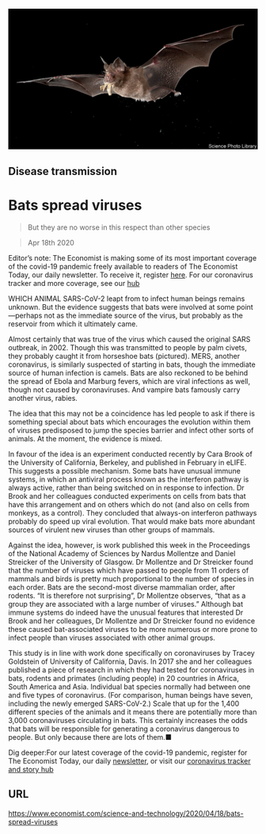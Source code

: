 ![](./images/20200418_STP501.jpg)

## Disease transmission

# Bats spread viruses

> But they are no worse in this respect than other species

> Apr 18th 2020

Editor’s note: The Economist is making some of its most important coverage of the covid-19 pandemic freely available to readers of The Economist Today, our daily newsletter. To receive it, register [here](https://www.economist.com//newslettersignup). For our coronavirus tracker and more coverage, see our [hub](https://www.economist.com//coronavirus)

WHICH ANIMAL SARS-CoV-2 leapt from to infect human beings remains unknown. But the evidence suggests that bats were involved at some point—perhaps not as the immediate source of the virus, but probably as the reservoir from which it ultimately came.

Almost certainly that was true of the virus which caused the original SARS outbreak, in 2002. Though this was transmitted to people by palm civets, they probably caught it from horseshoe bats (pictured). MERS, another coronavirus, is similarly suspected of starting in bats, though the immediate source of human infection is camels. Bats are also reckoned to be behind the spread of Ebola and Marburg fevers, which are viral infections as well, though not caused by coronaviruses. And vampire bats famously carry another virus, rabies.

The idea that this may not be a coincidence has led people to ask if there is something special about bats which encourages the evolution within them of viruses predisposed to jump the species barrier and infect other sorts of animals. At the moment, the evidence is mixed.

In favour of the idea is an experiment conducted recently by Cara Brook of the University of California, Berkeley, and published in February in eLIFE. This suggests a possible mechanism. Some bats have unusual immune systems, in which an antiviral process known as the interferon pathway is always active, rather than being switched on in response to infection. Dr Brook and her colleagues conducted experiments on cells from bats that have this arrangement and on others which do not (and also on cells from monkeys, as a control). They concluded that always-on interferon pathways probably do speed up viral evolution. That would make bats more abundant sources of virulent new viruses than other groups of mammals.

Against the idea, however, is work published this week in the Proceedings of the National Academy of Sciences by Nardus Mollentze and Daniel Streicker of the University of Glasgow. Dr Mollentze and Dr Streicker found that the number of viruses which have passed to people from 11 orders of mammals and birds is pretty much proportional to the number of species in each order. Bats are the second-most diverse mammalian order, after rodents. “It is therefore not surprising”, Dr Mollentze observes, “that as a group they are associated with a large number of viruses.” Although bat immune systems do indeed have the unusual features that interested Dr Brook and her colleagues, Dr Mollentze and Dr Streicker found no evidence these caused bat-associated viruses to be more numerous or more prone to infect people than viruses associated with other animal groups.

This study is in line with work done specifically on coronaviruses by Tracey Goldstein of University of California, Davis. In 2017 she and her colleagues published a piece of research in which they had tested for coronaviruses in bats, rodents and primates (including people) in 20 countries in Africa, South America and Asia. Individual bat species normally had between one and five types of coronavirus. (For comparison, human beings have seven, including the newly emerged SARS-CoV-2.) Scale that up for the 1,400 different species of the animals and it means there are potentially more than 3,000 coronaviruses circulating in bats. This certainly increases the odds that bats will be responsible for generating a coronavirus dangerous to people. But only because there are lots of them.■

Dig deeper:For our latest coverage of the covid-19 pandemic, register for The Economist Today, our daily [newsletter](https://www.economist.com//newslettersignup), or visit our [coronavirus tracker and story hub](https://www.economist.com//coronavirus)

## URL

https://www.economist.com/science-and-technology/2020/04/18/bats-spread-viruses
